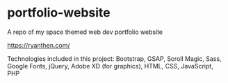 # portfolio-website
A repo of my space themed web dev portfolio website

https://ryanthen.com/

Technologies included in this project: Bootstrap, GSAP, Scroll Magic, Sass, Google Fonts, jQuery, Adobe XD (for graphics), HTML, CSS, JavaScript, PHP
